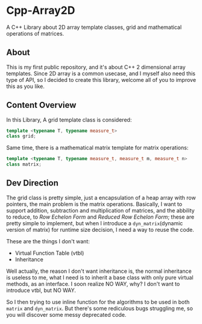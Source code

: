 # Cpp-Array2D
A C++ Library about 2D array template classes, grid and mathematical operations of matrices.
## About
This is my first public repository, and it's about C++ 2 dimensional array templates. Since 2D array is a common usecase, and I myself also need this type of API, so I decided to create this library, welcome all of you to improve this as you like.
## Content Overview
In this Library, A grid template class is considered:
```c++
template <typename T, typename measure_t>
class grid;
```
Same time, there is a mathematical matrix template for matrix operations:
```c++
template <typename T, typename measure_t, measure_t m, measure_t n>
class matrix;
```
## Dev Direction
The grid class is pretty simple, just a encapsulation of a heap array with row pointers, the main problem is the matrix operations.
Basically, I want to support addition, subtraction and multiplication of matrices, and the abbility to reduce, to *Row Echelon Form* and *Reduced Row Echelon Form*; these are pretty simple to implement, but when I introduce a `dyn_matrix`(dynamic version of matrix) for runtime size decision, I need a way to reuse the code.

These are the things I don't want:
- Virtual Function Table (vtbl)
- Inheritance

Well actually, the reason I don't want inheritance is, the normal inheritance is useless to me, what I need is to inherit a base class with only pure virtual methods, as an interface. I soon realize NO WAY, why? I don't want to introduce vtbl, but NO WAY.

So I then trying to use inline function for the algorithms to be used in both `matrix` and `dyn_matrix`. But there's some rediculous bugs struggling me, so you will discover some messy deprecated code.
